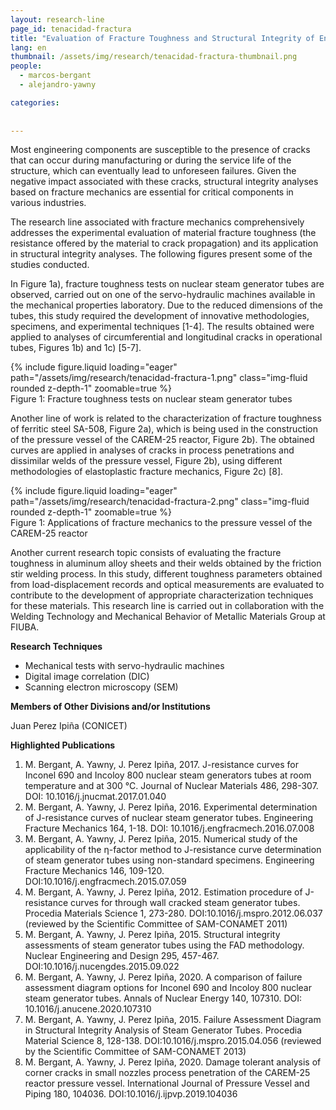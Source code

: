 ```yaml
---
layout: research-line
page_id: tenacidad-fractura
title: "Evaluation of Fracture Toughness and Structural Integrity of Engineering Materials and Components"
lang: en
thumbnail: /assets/img/research/tenacidad-fractura-thumbnail.png
people:
  - marcos-bergant
  - alejandro-yawny

categories: 
 
  
---
```




Most engineering components are susceptible to the presence of cracks that can occur during manufacturing or during the service life of the structure, which can eventually lead to unforeseen failures. Given the negative impact associated with these cracks, structural integrity analyses based on fracture mechanics are essential for critical components in various industries.

The research line associated with fracture mechanics comprehensively addresses the experimental evaluation of material fracture toughness (the resistance offered by the material to crack propagation) and its application in structural integrity analyses. The following figures present some of the studies conducted.

In Figure 1a), fracture toughness tests on nuclear steam generator tubes are observed, carried out on one of the servo-hydraulic machines available in the mechanical properties laboratory. Due to the reduced dimensions of the tubes, this study required the development of innovative methodologies, specimens, and experimental techniques [1-4]. The results obtained were applied to analyses of circumferential and longitudinal cracks in operational tubes, Figures 1b) and 1c) [5-7].

<div class="row justify-content-sm-center">
    <div class="col-sm-8
                ">
        {% include figure.liquid 
        loading="eager" 
        path="/assets/img/research/tenacidad-fractura-1.png" 
        class="img-fluid rounded z-depth-1" 
        zoomable=true %}
    </div>
</div>
<div class="caption">
    Figure 1: Fracture toughness tests on nuclear steam generator tubes
</div>

Another line of work is related to the characterization of fracture toughness of ferritic steel SA-508, Figure 2a), which is being used in the construction of the pressure vessel of the CAREM-25 reactor, Figure 2b). The obtained curves are applied in analyses of cracks in process penetrations and dissimilar welds of the pressure vessel, Figure 2b), using different methodologies of elastoplastic fracture mechanics, Figure 2c) [8].

<div class="row justify-content-sm-center">
    <div class="col-sm-8
                ">
        {% include figure.liquid 
        loading="eager" 
        path="/assets/img/research/tenacidad-fractura-2.png" 
        class="img-fluid rounded z-depth-1" 
        zoomable=true %}
    </div>
</div>
<div class="caption">
    Figure 1: Applications of fracture mechanics to the pressure vessel of the CAREM-25 reactor
</div>

Another current research topic consists of evaluating the fracture toughness in aluminum alloy sheets and their welds obtained by the friction stir welding process. In this study, different toughness parameters obtained from load-displacement records and optical measurements are evaluated to contribute to the development of appropriate characterization techniques for these materials. This research line is carried out in collaboration with the Welding Technology and Mechanical Behavior of Metallic Materials Group at FIUBA.

**Research Techniques**

- Mechanical tests with servo-hydraulic machines
- Digital image correlation (DIC)
- Scanning electron microscopy (SEM)



**Members of Other Divisions and/or Institutions**

Juan Perez Ipiña (CONICET)

**Highlighted Publications**

1. M. Bergant, A. Yawny, J. Perez Ipiña, 2017. J-resistance curves for Inconel 690 and Incoloy 800 nuclear steam generators tubes at room temperature and at 300 °C. Journal of Nuclear Materials 486, 298-307. DOI: 10.1016/j.jnucmat.2017.01.040
2. M. Bergant, A. Yawny, J. Perez Ipiña, 2016. Experimental determination of J-resistance curves of nuclear steam generator tubes. Engineering Fracture Mechanics 164, 1-18. DOI: 10.1016/j.engfracmech.2016.07.008
3. M. Bergant, A. Yawny, J. Perez Ipiña, 2015. Numerical study of the applicability of the η-factor method to J-resistance curve determination of steam generator tubes using non-standard specimens. Engineering Fracture Mechanics 146, 109-120. DOI:10.1016/j.engfracmech.2015.07.059
4. M. Bergant, A. Yawny, J. Perez Ipiña, 2012. Estimation procedure of J-resistance curves for through wall cracked steam generator tubes. Procedia Materials Science 1, 273-280. DOI:10.1016/j.mspro.2012.06.037 (reviewed by the Scientific Committee of SAM-CONAMET 2011)
5. M. Bergant, A. Yawny, J. Perez Ipiña, 2015. Structural integrity assessments of steam generator tubes using the FAD methodology. Nuclear Engineering and Design 295, 457-467. DOI:10.1016/j.nucengdes.2015.09.022
6. M. Bergant, A. Yawny, J. Perez Ipiña, 2020. A comparison of failure assessment diagram options for Inconel 690 and Incoloy 800 nuclear steam generator tubes. Annals of Nuclear Energy 140, 107310. DOI: 10.1016/j.anucene.2020.107310
7. M. Bergant, A. Yawny, J. Perez Ipiña, 2015. Failure Assessment Diagram in Structural Integrity Analysis of Steam Generator Tubes. Procedia Material Science 8, 128-138. DOI:10.1016/j.mspro.2015.04.056 (reviewed by the Scientific Committee of SAM-CONAMET 2013)
8. M. Bergant, A. Yawny, J. Perez Ipiña, 2020. Damage tolerant analysis of corner cracks in small nozzles process penetration of the CAREM-25 reactor pressure vessel. International Journal of Pressure Vessel and Piping 180, 104036. DOI:10.1016/j.ijpvp.2019.104036
